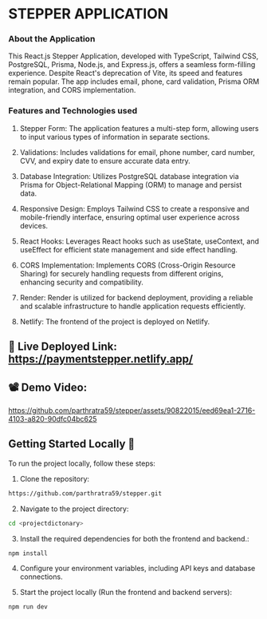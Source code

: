 # STEPPER APPLICATION

### About the Application

This React.js Stepper Application, developed with TypeScript, Tailwind CSS, PostgreSQL, Prisma, Node.js, and Express.js, offers a seamless form-filling experience. Despite React's deprecation of Vite, its speed and features remain popular. The app includes email, phone, card validation, Prisma ORM integration, and CORS implementation.


### Features and Technologies used

1. Stepper Form: The application features a multi-step form, allowing users to input various types of information in separate sections.

2. Validations: Includes validations for email, phone number, card number, CVV, and expiry date to ensure accurate data entry.

3. Database Integration: Utilizes PostgreSQL database integration via Prisma for Object-Relational Mapping (ORM) to manage and persist data.

4. Responsive Design: Employs Tailwind CSS to create a responsive and mobile-friendly interface, ensuring optimal user experience across devices.

5. React Hooks: Leverages React hooks such as useState, useContext, and useEffect for efficient state management and side effect handling.

6. CORS Implementation: Implements CORS (Cross-Origin Resource Sharing) for securely handling requests from different origins, enhancing security and compatibility.

7. Render: Render is utilized for backend deployment, providing a reliable and scalable infrastructure to handle application requests efficiently.

8. Netlify: The frontend of the project is deployed on Netlify.


## 🚀 Live Deployed Link: https://paymentstepper.netlify.app/


## 📽️ Demo Video: 
https://github.com/parthratra59/stepper/assets/90822015/eed69ea1-2716-4103-a820-90dfc04bc625



## Getting Started Locally 🚀

To run the project locally, follow these steps:

1. Clone the repository:

```bash
https://github.com/parthratra59/stepper.git
```

2. Navigate to the project directory:

```bash
cd <projectdictonary>
```

3. Install the required dependencies for both the frontend and backend.:

```bash
npm install
```

4. Configure your environment variables, including API keys and database connections.

5. Start the project locally (Run the frontend and backend servers):

```bash
npm run dev
```









